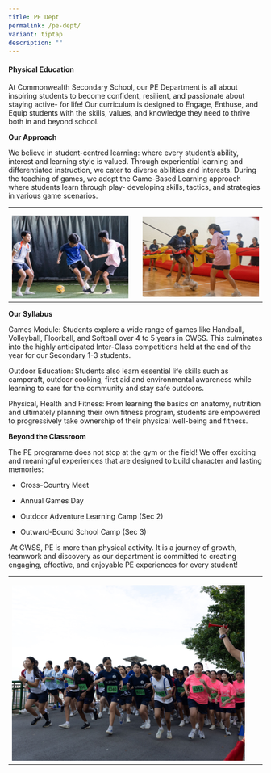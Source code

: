 ```yaml
---
title: PE Dept
permalink: /pe-dept/
variant: tiptap
description: ""
---
```

<h4>Physical Education</h4>
<p>At Commonwealth Secondary School, our PE Department is all about inspiring
students to become confident, resilient, and passionate about staying active-
for life! Our curriculum is designed to Engage, Enthuse, and Equip students
with the skills, values, and knowledge they need to thrive both in and
beyond school.&nbsp;</p>
<p><strong>Our Approach</strong>&nbsp;</p>
<p>We believe in student-centred learning: where every student’s ability,
interest and learning style is valued. Through experiential learning and
differentiated instruction, we cater to diverse abilities and interests.
During the teaching of games, we adopt the Game-Based Learning approach
where students learn through play- developing skills, tactics, and strategies
in various game scenarios.&nbsp;&nbsp;</p>
<table style="minWidth: 75px">
<colgroup>
<col>
<col>
<col>
</colgroup>
<tbody>
<tr>
<td rowspan="1" colspan="1">
<p></p>
<div class="isomer-image-wrapper">
<img style="width: 100%" height="auto" width="100%" alt="" src="/images/PE Games Day Cross country/Games_Day_1.jpg">
</div>
</td>
<td rowspan="1" colspan="1">
<p></p>
<div class="isomer-image-wrapper">
<img style="width: 50%;" height="auto" width="100%" alt="" src="/images/PE Games Day Cross country/Games_Day_2.jpg">
</div>
</td>
<td rowspan="1" colspan="1">
<p></p>
<div class="isomer-image-wrapper">
<img style="width: 100%" height="auto" width="100%" alt="" src="/images/PE Games Day Cross country/Games_Day_4.jpg">
</div>
</td>
</tr>
</tbody>
</table>
<p><strong>Our Syllabus</strong>&nbsp;</p>
<p>Games Module: Students explore a wide range of games like Handball, Volleyball,
Floorball, and Softball over 4 to 5 years in CWSS. This culminates into
the highly anticipated Inter-Class competitions held at the end of the
year for our Secondary 1-3 students.&nbsp;</p>
<p>Outdoor Education: Students also learn essential life skills such as campcraft,
outdoor cooking, first aid and environmental awareness while learning to
care for the community and stay safe outdoors.&nbsp;&nbsp;</p>
<p>Physical, Health and Fitness: From learning the basics on anatomy, nutrition
and ultimately planning their own fitness program, students are empowered
to progressively take ownership of their physical well-being and fitness.&nbsp;&nbsp;</p>
<p><strong>Beyond the Classroom</strong>&nbsp;</p>
<p>The PE programme does not stop at the gym or the field! We offer exciting
and meaningful experiences that are designed to build character and lasting
memories:&nbsp;&nbsp;</p>
<ul>
<li>
<p>Cross-Country Meet&nbsp;</p>
</li>
</ul>
<ul>
<li>
<p>Annual Games Day&nbsp;</p>
</li>
</ul>
<ul>
<li>
<p>Outdoor Adventure Learning Camp (Sec 2)&nbsp;</p>
</li>
</ul>
<ul>
<li>
<p>Outward-Bound School Camp (Sec 3)&nbsp;&nbsp;</p>
</li>
</ul>
<p>&nbsp;At CWSS, PE is more than physical activity. It is a journey of growth,
teamwork and discovery as our department is committed to creating engaging,
effective, and enjoyable PE experiences for every student!&nbsp;</p>
<table style="minWidth: 75px">
<colgroup>
<col>
<col>
<col>
</colgroup>
<tbody>
<tr>
<th rowspan="1" colspan="1">
<p></p>
<div class="isomer-image-wrapper">
<img style="width: 100%" height="auto" width="100%" alt="" src="/images/PE Games Day Cross country/Cross_Country_5.jpg">
</div>
</th>
<th rowspan="1" colspan="1">
<p></p>
</th>
<th rowspan="1" colspan="1">
<p></p>
</th>
</tr>
</tbody>
</table>
<p></p>